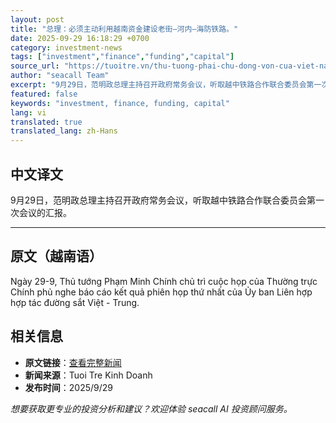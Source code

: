 ```yaml
---
layout: post
title: "总理：必须主动利用越南资金建设老街—河内—海防铁路。"
date: 2025-09-29 16:18:29 +0700
category: investment-news
tags: ["investment","finance","funding","capital"]
source_url: "https://tuoitre.vn/thu-tuong-phai-chu-dong-von-cua-viet-nam-cho-duong-sat-lao-cai-ha-noi-hai-phong-20250929192224032.htm"
author: "seacall Team"
excerpt: "9月29日，范明政总理主持召开政府常务会议，听取越中铁路合作联合委员会第一次会议的汇报。..."
featured: false
keywords: "investment, finance, funding, capital"
lang: vi
translated: true
translated_lang: zh-Hans
---
```


## 中文译文

9月29日，范明政总理主持召开政府常务会议，听取越中铁路合作联合委员会第一次会议的汇报。

---

## 原文（越南语）

Ngày 29-9, Thủ tướng Phạm Minh Chính chủ trì cuộc họp của Thường trực Chính phủ nghe báo cáo kết quả phiên họp thứ nhất của Ủy ban Liên hợp hợp tác đường sắt Việt - Trung.

## 相关信息

- **原文链接**：[查看完整新闻](https://tuoitre.vn/thu-tuong-phai-chu-dong-von-cua-viet-nam-cho-duong-sat-lao-cai-ha-noi-hai-phong-20250929192224032.htm)
- **新闻来源**：Tuoi Tre Kinh Doanh
- **发布时间**：2025/9/29

*想要获取更专业的投资分析和建议？欢迎体验 seacall AI 投资顾问服务。*